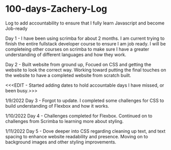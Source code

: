 # 100-days-Zachery-Log
Log to add accountability to ensure that I fully learn Javascript and become Job-ready


Day 1 - I have been using scrimba for about 2 months. I am current trying to finish the entire fullstack developer course to ensure I am job ready. I will be completeing other courses on scrimba to make sure I have a greater understanding of different languages and how they work.


Day 2 - Built website from ground up, Focued on CSS and getting the website to look the correct way. Working toward putting the final touches on the website to have a completed website from scratch built.

<<<EDIT - Started adding dates to hold accountable days I have missed, or been busy.>>>
  
1/9/2022 Day 3 - Forgot to update. I completed some challenges for CSS to build understanding of Flexbox and how it works. 

1/10/2022 Day 4 - Challenges completed for Flexbox. Continued on to challenges from Scrimba to learning more about styling. 

1/11/2022 Day 5 - Dove deeper into CSS regarding cleaning up text, and text spacing to enhance website readability and presence. Moving on to background images and other styling improvements.
